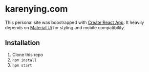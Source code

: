 # karenying.com

This personal site was boostrapped with [Create React App](https://github.com/facebook/create-react-app). It heavily depends on [Material Ui](https://material-ui.com/) for styling and mobile compatibility.

## Installation

1. Clone this repo
2. `npm install`
3. `npm start`
